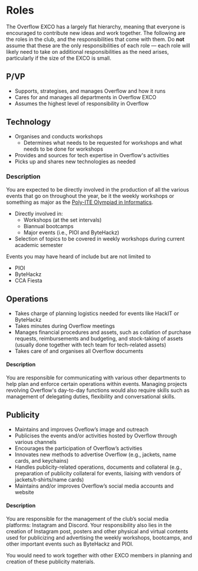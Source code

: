# Roles

The Overflow EXCO has a largely flat hierarchy, meaning that everyone is encouraged to contribute new ideas and work together. The following are the roles in the club, and the responsibilities that come with them. Do **not** assume that these are the only responsibilities of each role — each role will likely need to take on additional responsibilities as the need arises, particularly if the size of the EXCO is small.

## P/VP

- Supports, strategises, and manages Overflow and how it runs
- Cares for and manages all departments in Overflow EXCO
- Assumes the highest level of responsibility in Overflow

## Technology

- Organises and conducts workshops
  - Determines what needs to be requested for workshops and what needs to be done for workshops
- Provides and sources for tech expertise in Overflow's activities
- Picks up and shares new technologies as needed

### Description

You are expected to be directly involved in the production of all the various events that go on throughout the year, be it the weekly workshops or something as major as the [Poly-ITE Olympiad in Informatics](/events/pioi).

- Directly involved in:
  - Workshops (at the set intervals)
  - Biannual bootcamps
  - Major events (i.e., PIOI and ByteHackz)
- Selection of topics to be covered in weekly workshops during current academic semester

Events you may have heard of include but are not limited to

- PIOI
- ByteHackz
- CCA Fiesta

## Operations

- Takes charge of planning logistics needed for events like HackIT or ByteHackz
- Takes minutes during Overflow meetings
- Manages financial procedures and assets, such as collation of purchase requests, reimbursements and budgeting, and stock-taking of assets (usually done together with tech team for tech-related assets)
- Takes care of and organises all Overflow documents

#### Description

You are responsible for communicating with various other departments to help plan and enforce certain operations within events. Managing projects revolving Overflow's day-to-day functions would also require skills such as management of delegating duties, flexibility and conversational skills.

## Publicity

- Maintains and improves Oveflow’s image and outreach
- Publicises the events and/or activities hosted by Overflow through various channels
- Encourages the participation of Overflow’s activities
- Innovates new methods to advertise Overflow (e.g., jackets, name cards, and keychains)
- Handles publicity-related operations, documents and collateral (e.g., preparation of publicity collateral for events, liaising with vendors of jackets/t-shirts/name cards)
- Maintains and/or improves Overflow’s social media accounts and website

#### Description

You are responsible for the management of the club’s social media platforms: Instagram and Discord. Your responsibility also lies in the creation of Instagram post, posters and other physical and virtual contents used for publicizing and advertising the weekly workshops, bootcamps, and other important events such as ByteHackz and PIOI.

You would need to work together with other EXCO members in planning and creation of these publicity materials.

